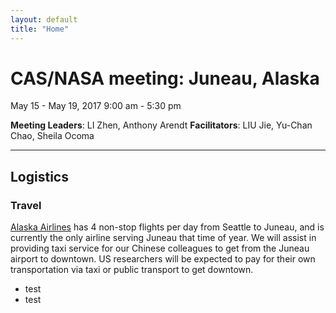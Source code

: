 ```yaml
---
layout: default
title: "Home"
---
```


# CAS/NASA meeting: Juneau, Alaska

May 15 - May 19, 2017
9:00 am - 5:30 pm

**Meeting Leaders**: LI Zhen, Anthony Arendt
**Facilitators**: LIU Jie, Yu-Chan Chao, Sheila Ocoma

---

## Logistics 

### Travel
[Alaska Airlines](http://alaskaair.com/) has 4 non-stop flights per day from Seattle to Juneau, and is currently the only airline serving Juneau that time of year. We will assist in providing taxi service for our Chinese colleagues to get from the Juneau airport to downtown. US researchers will be expected to pay for their own transportation via taxi or public transport to get downtown. 

- test
- test

